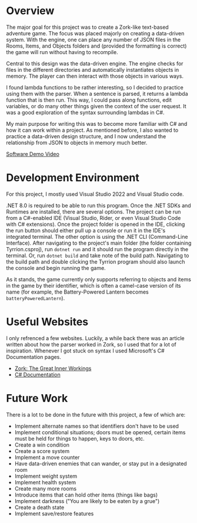 # Overview

The major goal for this project was to create a Zork-like text-based adventure game. The focus was placed majorly on creating a data-driven system. With the engine, one can place any number of JSON files in the Rooms, Items, and Objects folders and (provided the formatting is correct) the game will run without having to recompile.

Central to this design was the data-driven engine. The engine checks for files in the different directories and automatically instantiates objects in memory. The player can then interact with those objects in various ways. 

I found lambda functions to be rather interesting, so I decided to practice using them with the parser. When a sentence is parsed, it returns a lambda function that is then run. This way, I could pass along functions, edit variables, or do many other things given the context of the user request. It was a good exploration of the syntax surrounding lambdas in C#.

My main purpose for writing this was to become more familiar with C# and how it can work within a project. As mentioned before, I also wanted to practice a data-driven design structure, and I now understand the relationship from JSON to objects in memory much better.

[Software Demo Video](https://youtu.be/EMnjFofEby8)

# Development Environment

For this project, I mostly used Visual Studio 2022 and Visual Studio code.

.NET 8.0 is required to be able to run this program. Once the .NET SDKs and Runtimes are installed, there are several options. The project can be run from a C#-enabled IDE (Visual Studio, Rider, or even Visual Studio Code with C# extensions). Once the project folder is opened in the IDE, clicking the run button should either pull up a console or run it in the IDE's integrated terminal. The other option is using the .NET CLI (Command-Line Interface). After navigating to the project's main folder (the folder containing Tyrrion.csproj), run `dotnet run` and it should run the program directly in the terminal. Or, run `dotnet build` and take note of the build path. Navigating to the build path and double clicking the Tyrrion program should also launch the console and begin running the game.

As it stands, the game currently only supports referring to objects and items in the game by their identifier, which is often a camel-case version of its name (for example, the Battery-Powered Lantern becomes `batteryPoweredLantern`).

# Useful Websites

I only refrenced a few websites. Luckily, a while back there was an article written about how the parser worked in Zork, so I used that for a lot of inspiration. Whenever I got stuck on syntax I used Microsoft's C# Documentation pages.

- [Zork: The Great Inner Workings](https://medium.com/swlh/zork-the-great-inner-workings-b68012952bdc)
- [C# Documentation](https://learn.microsoft.com/en-us/dotnet/?view=net-8.0)

# Future Work

There is a lot to be done in the future with this project, a few of which are:

- Implement alternate names so that identifiers don't have to be used
- Implement conditional situations; doors must be opened, certain items must be held for things to happen, keys to doors, etc.
- Create a win condition
- Create a score system
- Implement a move counter
- Have data-driven enemies that can wander, or stay put in a designated room
- Implement weight system
- Implement health system
- Create many more rooms
- Introduce items that can hold other items (things like bags)
- Implement darkness ("You are likely to be eaten by a grue")
- Create a death state
- Implement save/restore features
